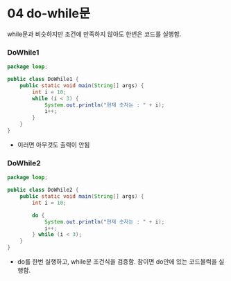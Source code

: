 # 04 do-while문
while문과 비슷하지만 조건에 만족하지 않아도 한번은 코드를 실행함.
### DoWhile1
```java
package loop;

public class DoWhile1 {
    public static void main(String[] args) {
        int i = 10;
        while (i < 3) {
            System.out.println("현재 숫자는 : " + i);
            i++;
        }
    }
}
```
- 이러면 아무것도 출력이 안됨
### DoWhile2
```java
package loop;

public class DoWhile2 {
    public static void main(String[] args) {
        int i = 10;

        do {
            System.out.println("현재 숫자는 : " + i);
            i++;
        } while (i < 3);
    }
}
```
- do를 한번 실행하고, while문 조건식을 검증함. 참이면 do안에 있는 코드블럭을 실행함.
